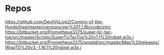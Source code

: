 # Repos
https://github.com/DevilVsLive2/Coming-of-the-Horde/tree/master/versions/ver%201.1.8b/code/zinc
https://bitbucket.org/Prometheus3375/super-tic-tac-toe/src/master/Scripts/SuperTicTacToe%20v1.1%20ndopt.w3x.j
https://bitbucket.org/Prometheus3375/wisptd/src/master/Map%20releases/WispTD%20v3.-1.16.1%20ndopt.w3x.j

